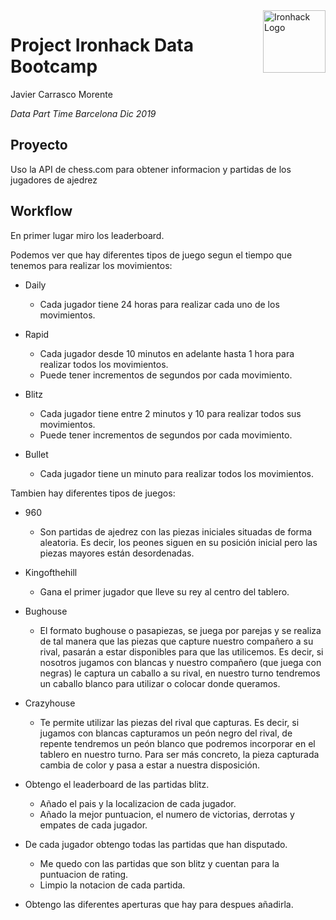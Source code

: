 <img src="https://bit.ly/2VnXWr2" alt="Ironhack Logo" width="100" align="right"/>


#   Project Ironhack Data Bootcamp

Javier Carrasco Morente

*Data Part Time Barcelona Dic 2019*


## Proyecto

Uso la API de chess.com para obtener informacion y partidas de los jugadores de ajedrez

## Workflow

En primer lugar miro los leaderboard.

Podemos ver que hay diferentes tipos de juego segun el tiempo que tenemos para realizar los movimientos:

- Daily 
    - Cada jugador tiene 24 horas para realizar cada uno de los movimientos.

- Rapid 
    - Cada jugador desde 10 minutos en adelante hasta 1 hora para realizar todos los movimientos.
    - Puede tener incrementos de segundos por cada movimiento.

- Blitz 
    - Cada jugador tiene entre 2 minutos y 10 para realizar todos sus movimientos.
    - Puede tener incrementos de segundos por cada movimiento.

- Bullet
    - Cada jugador tiene un minuto para realizar todos los movimientos.

Tambien hay diferentes tipos de juegos:

- 960
    - Son partidas de ajedrez con las piezas iniciales situadas de forma aleatoria. Es decir, los peones siguen en su posición inicial pero las piezas mayores están desordenadas.

- Kingofthehill
    - Gana el primer jugador que lleve su rey al centro del tablero.

- Bughouse
    - El formato bughouse o pasapiezas, se juega por parejas y se realiza de tal manera que las piezas que capture nuestro compañero a su rival, pasarán a estar disponibles para que las utilicemos. Es decir, si nosotros jugamos con blancas y nuestro compañero (que juega con negras) le captura un caballo a su rival, en nuestro turno tendremos un caballo blanco para utilizar o colocar donde queramos.

- Crazyhouse
    - Te permite utilizar las piezas del rival que capturas. Es decir, si jugamos con blancas capturamos un peón negro del rival, de repente tendremos un peón blanco que podremos incorporar en el tablero en nuestro turno. Para ser más concreto, la pieza capturada cambia de color y pasa a estar a nuestra disposición.

- Obtengo el leaderboard de las partidas blitz.
    - Añado el pais y la localizacion de cada jugador.
    - Añado la mejor puntuacion, el numero de victorias, derrotas y empates de cada jugador.

- De cada jugador obtengo todas las partidas que han disputado.
    - Me quedo con las partidas que son blitz y cuentan para la puntuacion de rating.
    - Limpio la notacion de cada partida.
- Obtengo las diferentes aperturas que hay para despues añadirla.
